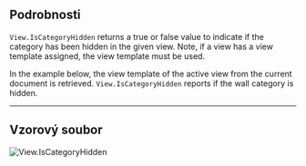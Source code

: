 ## Podrobnosti
`View.IsCategoryHidden` returns a true or false value to indicate if the category has been hidden in the given view. Note, if a view has a view template assigned, the view template must be used.

In the example below, the view template of the active view from the current document is retrieved. `View.IsCategoryHidden` reports if the wall category is hidden.
___
## Vzorový soubor

![View.IsCategoryHidden](./Revit.Elements.Views.View.IsCategoryHidden_img.jpg)
